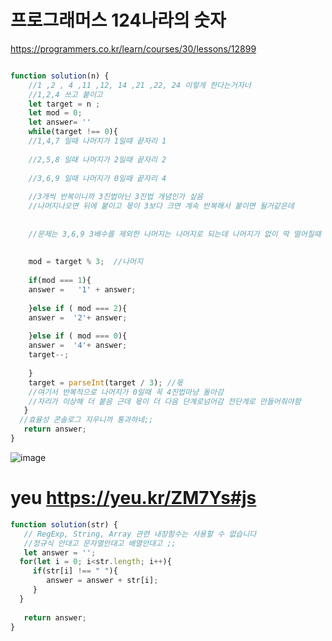 # 프로그래머스  124나라의 숫자 
https://programmers.co.kr/learn/courses/30/lessons/12899

```javascript 

function solution(n) {
    //1 ,2 , 4 ,11 ,12, 14 ,21 ,22, 24 이렇게 한다는거자너 
    //1,2,4 쓰고 붙이고 
    let target = n ;
    let mod = 0;
    let answer= '' 
    while(target !== 0){
    //1,4,7 일때 나머지가 1일때 끝자리 1 
    
    //2,5,8 일때 나머지가 2일때 끝자리 2
    
    //3,6,9 일때 나머지가 0일때 끝자리 4
    
    //3개씩 반복이니까 3진법아닌 3진법 개념인가 싶음 
    //나머지나오면 뒤에 붙이고 몫이 3보다 크면 계속 반복해서 붙이면 될거같은데 
    
    
    //문제는 3,6,9 3배수를 제외한 나머지는 나머지로 되는데 나머지가 없이 딱 떨어질때 자릿수가 틀림 
   
    
    mod = target % 3;  //나머지
   
    if(mod === 1){
    answer =   '1' + answer;
    
    }else if ( mod === 2){
    answer =  '2'+ answer;
    
    }else if ( mod === 0){
    answer =  '4'+ answer;
    target--;
    
    }
    target = parseInt(target / 3); //몫
    //여기서 반복적으로 나머지가 0일때 꼭 4진법마냥 돌아감 
    //자리가 이상해 더 붙음 근데 몫이 더 다음 단계로넘어감 전단계로 만들어줘야함
   }
  //효율성 콘솔로그 지우니까 통과하네;;
   return answer;
}

```
![image](https://user-images.githubusercontent.com/43168019/127767413-5e4aa063-1eb6-46d3-8bba-2cd1f7bd5157.png)



# yeu https://yeu.kr/ZM7Ys#js

```javascript 
function solution(str) {
   // RegExp, String, Array 관련 내장함수는 사용할 수 없습니다
   //정규식 안대고 문자열안대고 배열안대고 ;;
   let answer = '';
  for(let i = 0; i<str.length; i++){
     if(str[i] !== " "){
        answer = answer + str[i];
     }
  }
  
   return answer;
}
```
